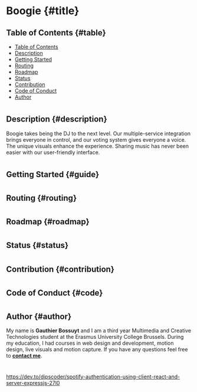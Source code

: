 # Boogie {#title}

## **Table of Contents** {#table}
* [Table of Contents](#table)
* [Description](#description)
* [Getting Started](#guide)
* [Routing](#routing)
* [Roadmap](#roadmap)
* [Status](#status)
* [Contribution](#contribution)
* [Code of Conduct](#code)
* [Author](#author) 
#

## **Description** {#description}

Boogie takes being the DJ to the next level. Our multiple-service integration brings everyone in control, and our voting system gives everyone a voice. The unique visuals enhance the experience. Sharing music has never been easier with our user-friendly interface.

#
## **Getting Started** {#guide}
#
## **Routing** {#routing}
#
## **Roadmap** {#roadmap}
#
## **Status** {#status}
#
## **Contribution** {#contribution}
#
## **Code of Conduct** {#code}
#
## **Author** {#author}

My name is **Gauthier Bossuyt** and I am a third year Multimedia and Creative Technologies student at the Erasmus University College Brussels. During my education, I had courses in web design and development, motion design, live visuals and motion capture. If you have any questions feel free to **[contact me](mailto:gauthier.bossuyt@student.ehb.be)**.
#

https://dev.to/dipscoder/spotify-authentication-using-client-react-and-server-expressjs-27l0